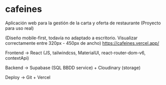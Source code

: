 # cafeines

Aplicación web para la gestión de la carta y oferta de restaurante (Proyecto para uso real)

(Diseño mobile-first, todavía no adaptado a escritorio. Visualizar correctamente entre 320px - 450px de ancho)
https://cafeines.vercel.app/

Frontend -> React (JS, tailwindcss, MaterialUI, react-router-dom-v6, contextApi)

Backend -> Supabase (SQL BBDD service) + Cloudinary (storage)

Deploy -> Git + Vercel
